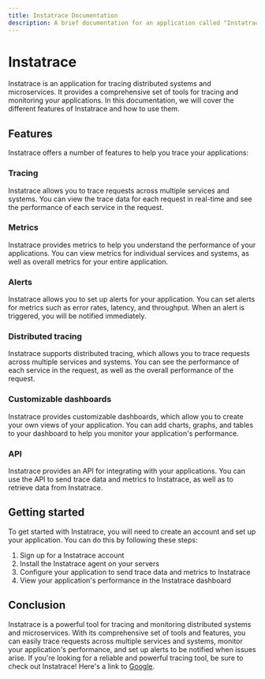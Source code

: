 ```yaml
---
title: Instatrace Documentation
description: A brief documentation for an application called "Instatrace" which performs tracing
---
```


# Instatrace

Instatrace is an application for tracing distributed systems and microservices. It provides a comprehensive set of tools for tracing and monitoring your applications. In this documentation, we will cover the different features of Instatrace and how to use them.

## Features

Instatrace offers a number of features to help you trace your applications:

### Tracing

Instatrace allows you to trace requests across multiple services and systems. You can view the trace data for each request in real-time and see the performance of each service in the request.

### Metrics

Instatrace provides metrics to help you understand the performance of your applications. You can view metrics for individual services and systems, as well as overall metrics for your entire application.

### Alerts

Instatrace allows you to set up alerts for your application. You can set alerts for metrics such as error rates, latency, and throughput. When an alert is triggered, you will be notified immediately.

### Distributed tracing

Instatrace supports distributed tracing, which allows you to trace requests across multiple services and systems. You can see the performance of each service in the request, as well as the overall performance of the request.

### Customizable dashboards

Instatrace provides customizable dashboards, which allow you to create your own views of your application. You can add charts, graphs, and tables to your dashboard to help you monitor your application's performance.

### API

Instatrace provides an API for integrating with your applications. You can use the API to send trace data and metrics to Instatrace, as well as to retrieve data from Instatrace.

## Getting started

To get started with Instatrace, you will need to create an account and set up your application. You can do this by following these steps:

1. Sign up for a Instatrace account
2. Install the Instatrace agent on your servers
3. Configure your application to send trace data and metrics to Instatrace
4. View your application's performance in the Instatrace dashboard

## Conclusion

Instatrace is a powerful tool for tracing and monitoring distributed systems and microservices. With its comprehensive set of tools and features, you can easily trace requests across multiple services and systems, monitor your application's performance, and set up alerts to be notified when issues arise. If you're looking for a reliable and powerful tracing tool, be sure to check out Instatrace!
Here's a link to [Google](https://www.google.com).
